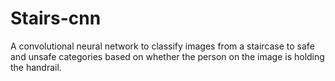 # Stairs-cnn

A convolutional neural network to classify images from a staircase to safe and unsafe categories based on whether the person on the image is holding the handrail.
